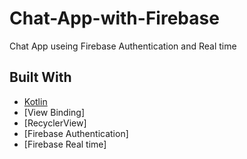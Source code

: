 # Chat-App-with-Firebase
Chat App useing Firebase Authentication and Real time 


## Built With
* [Kotlin](https://kotlinlang.org)
* [View Binding]
* [RecyclerView]
* [Firebase Authentication]
* [Firebase Real time]
